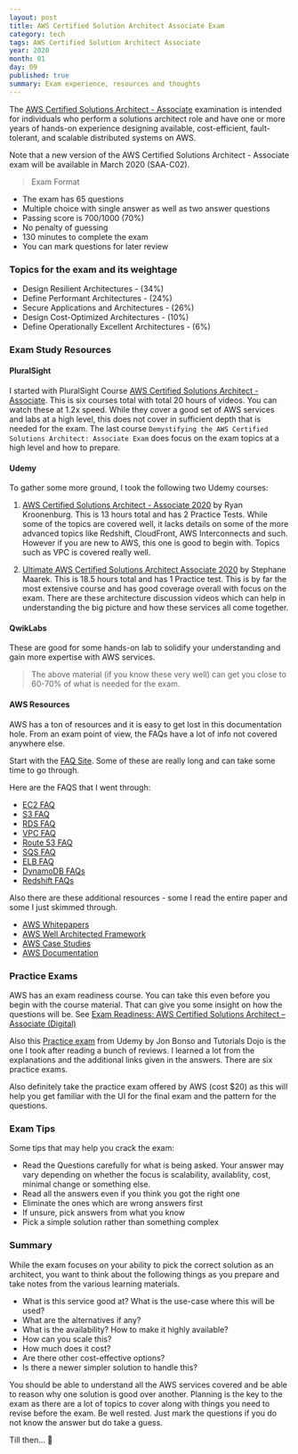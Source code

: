 ```yaml
---
layout: post
title: AWS Certified Solution Architect Associate Exam
category: tech
tags: AWS Certified Solution Architect Associate
year: 2020
month: 01
day: 09
published: true
summary: Exam experience, resources and thoughts
---
```


The [AWS Certified Solutions Architect - Associate](https://aws.amazon.com/certification/certified-solutions-architect-associate/) examination is intended for individuals who perform a solutions architect role and have one or more years of hands-on experience designing available, cost-efficient, fault-tolerant, and scalable distributed systems on AWS.

Note that a new version of the AWS Certified Solutions Architect - Associate exam will be available in March 2020 (SAA-C02).

> Exam Format
- The exam has 65 questions
- Multiple choice with single answer as well as two answer questions
- Passing score is 700/1000 (70%)
- No penalty of guessing
- 130 minutes to complete the exam
- You can mark questions for later review

### Topics for the exam and its weightage
- Design Resilient Architectures - (34%)
- Define Performant Architectures - (24%)
- Secure Applications and Architectures - (26%)
- Design Cost-Optimized Architectures - (10%)
- Define Operationally Excellent Architectures - (6%)

### Exam Study Resources

#### PluralSight
I started with PluralSight Course [AWS Certified Solutions Architect - Associate](https://app.pluralsight.com/paths/certificate/aws-certified-solutions-architect-associate). This is six courses total with total 20 hours of videos. You can watch these at 1.2x speed.
While they cover a good set of AWS services and labs at a high level, this does not cover in sufficient depth that is needed for the exam.
The last course `Demystifying the AWS Certified Solutions Architect: Associate Exam` does focus on the exam topics at a high level and how to prepare.

#### Udemy
To gather some more ground, I took the following two Udemy courses:
1. [AWS Certified Solutions Architect - Associate 2020](https://www.udemy.com/course/aws-certified-solutions-architect-associate/) by  Ryan Kroonenburg.
  This is 13 hours total and has 2 Practice Tests. While some of the topics are covered well, it lacks details on some of the more advanced topics like Redshift, CloudFront, AWS Interconnects and such. However if you are new to AWS, this one is good to begin with. Topics such as VPC is covered really well.

2. [Ultimate AWS Certified Solutions Architect Associate 2020](https://www.udemy.com/course/aws-certified-solutions-architect-associate-saa-c01/) by Stephane Maarek.
  This is 18.5 hours total and has 1 Practice test. This is by far the most extensive course and has good coverage overall with focus on the exam. There are these architecture discussion videos which can help in understanding the big picture and how these services all come together.

#### QwikLabs
These are good for some hands-on lab to solidify your understanding and gain more expertise with AWS services.

> The above material (if you know these very well) can get you close to 60-70% of what is needed for the exam.

#### AWS Resources
AWS has a ton of resources and it is easy to get lost in this documentation hole. From an exam point of view, the FAQs have a lot of info not covered anywhere else.

Start with the [FAQ Site](https://aws.amazon.com/faqs/). Some of these are really long and can take some time to go through.

Here are the FAQS that I went through:
- [EC2 FAQ](https://aws.amazon.com/ec2/faqs/)
- [S3 FAQ](https://aws.amazon.com/s3/faqs/)
- [RDS FAQ](https://aws.amazon.com/rds/faqs/)
- [VPC FAQ](https://aws.amazon.com/vpc/faqs/)
- [Route 53 FAQ]( https://aws.amazon.com/route53/faqs/)
- [SQS FAQ](https://aws.amazon.com/sqs/faqs/)
- [ELB FAQ](https://aws.amazon.com/elb/faqs/)
- [DynamoDB FAQs](https://aws.amazon.com/dynamodb/faqs/)
- [Redshift FAQs](https://aws.amazon.com/redshift/faqs/)

Also there are these additional resources - some I read the entire paper and some I just skimmed through.
- [AWS Whitepapers](http://aws.amazon.com/whitepapers)
- [AWS Well Architected Framework](https://aws.amazon.com/architecture/well-architected/)
- [AWS Case Studies](https://aws.amazon.com/solutions/case-studies/)
- [AWS Documentation](https://docs.aws.amazon.com/index.html)

### Practice Exams

AWS has an exam readiness course. You can take this even before you begin with the course material. That can give you some insight on how the questions will be.
See [Exam Readiness: AWS Certified Solutions Architect – Associate (Digital)](https://www.aws.training/Details/Curriculum?id=20685)

Also this [Practice exam](https://www.udemy.com/course/aws-certified-solutions-architect-associate-amazon-practice-exams/) from Udemy by Jon Bonso and Tutorials Dojo is the one I took after reading a bunch of reviews. I learned a lot from the explanations and the additional links given in the answers. There are six practice exams.

Also definitely take the practice exam offered by AWS (cost $20) as this will help you get familiar with the UI for the final exam and the pattern for the questions.

### Exam Tips
Some tips that may help you crack the exam:
- Read the Questions carefully for what is being asked. Your answer may vary depending on whether the focus is scalability, availablity, cost, minimal change or something else.
- Read all the answers even if you think you got the right one
- Eliminate the ones which are wrong answers first
- If unsure, pick answers from what you know
- Pick a simple solution rather than something complex

### Summary
While the exam focuses on your ability to pick the correct solution as an architect, you want to think about the following things as you prepare and take notes from the various learning materials.
- What is this service good at? What is the use-case where this will be used?
- What are the alternatives if any?
- What is the availability? How to make it highly available?
- How can you scale this?
- How much does it cost?
- Are there other cost-effective options?
- Is there a newer simpler solution to handle this?

You should be able to understand all the AWS services covered and be able to reason why one solution is good over another.
Planning is the key to the exam as there are a lot of topics to cover along with things you need to revise before the exam.
Be well rested. Just mark the questions if you do not know the answer but do take a guess.

Till then... :metal:
